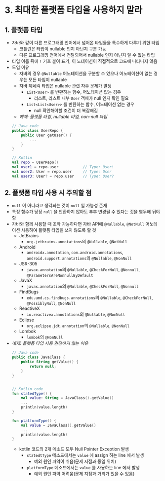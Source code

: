 # 3. 최대한 플랫폼 타입을 사용하지 말라

## 1. 플랫폼 타입
- 자바와 같이 다른 프로그래밍 언어에서 넘어온 타입들을 특수하게 다루기 위한 타입
    - 코틀린은 타입이 nullable 인지 아닌지 구분 가능
    - 다른 프로그래밍 언어에서 전달되어서 nullable 인지 아닌지 알 수 없는 타입
- 타입 이름 뒤에 `!` 기호 붙여 표기, 이 노테이션이 직접적으로 코드에 나타나지 않음
- 도입 이유
    - 자바의 경우 `@Nullable` 어노테이션을 구분할 수 있으나 어노테이션이 없는 경우는 모든 타입이 nullable
    - 자바 제네릭 타입은 nullable 관련 자주 문제가 발생
        - `List<User>` 를 반환하는 함수, 어노테이션 없는 경우
            - 리스트, 리스트 내부 `User` 객체가 null 인지 확인 필요
        - `List<List<User>>` 를 반환하는 함수, 어노테이션 없는 경우
            - null 확인해야할 조건이 더 복잡해짐
    - *예제: 플랫폼 타입, nullable 타입, non-null 타입*
    ```kotlin
    // Java code
    public class UserRepo {
        public User getUser() {
            ...
        }
    }

    // Kotlin
    val repo = UserRepo()
    val user1 = repo.user           // Type: User!
    val user2: User = repo.user     // Type: User
    val user3: User? = repo.user    // Type: User?
    ```

## 2. 플랫폼 타입 사용 시 주의할 점
- `null` 이 아니라고 생각되는 것이 `null` 일 가능성 존재
- 특정 함수가 당장 `null` 을 반환하지 않아도 추후 변경될 수 있다는 것을 염두해 둬야 함
- 자바와 함께 사용할 때 조작 가능하다면 자바 API에 `@Nullable`, `@NotNull` 어노테이션 사용하여 플랫폼 타입을 쓰지 않도록 할 것
    - JetBrains
        - `org.jetbrains.annotations`의 `@Nullable`, `@NotNull`
    - Android
        - `androidx.annotation`, `com.android.annotations`, `android.support.annotations`의 `@Nullable`, `@NonNull`
    - JSR-305
        - `javax.annotation`의 `@Nullable`, `@CheckForNull`, `@Nonnull`, `@ParametersAreNonnullByDefault`
    - JavaX
        - `javax.annotation`의 `@Nullable`, `@CheckForNull`, `@Nonnull`
    - FindBugs
        - `edu.umd.cs.findbugs.annotations`의 `@Nullable`, `@CheckForNull`, `@PossiblyNull`, `@NonNull`
    - ReactiveX
        - `io.reactivex.annotations`의 `@Nullable`, `@NonNull`
    - Eclipse
        - `org.eclipse.jdt.annotation`의 `@Nullable`, `@NonNull`
    - Lombok
        - `lombok`의 `@NonNull`
- *예제: 플랫폼 타입 사용 권장하지 않는 이유*
    ```kotlin
    // Java code
    public class JavaClass {
        public String getValue() {
            return null;
        }
    }


    // Kotlin code
    fun statedType() {
        val value: String = JavaClass().getValue()
        ...
        println(value.length)
    }

    fun platformType() {
        val value = JavaClass().getValue()
        ...
        println(value.length)
    }
    ```
    - kotlin 코드의 2개 메소드 모두 Null Pointer Exception 발생
        - `statedtType` 메소드에서는 `value` 에 assign 하는 line 에서 발생
            - 예외 원인 파악이 쉬움(문제 지점과 동일 위치)
        - `platformType` 메소드에서는 `value` 를 사용하는  line 에서 발생
            - 예외 원인 파악 어려움(문제 지점과 거리가 있을 수 있음)